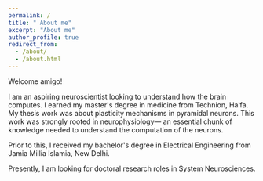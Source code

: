 ```yaml
---
permalink: /
title: " About me"
excerpt: "About me"
author_profile: true
redirect_from: 
  - /about/
  - /about.html
---
```


Welcome amigo!

I am an aspiring neuroscientist looking to understand how the brain 
computes. I earned my master's degree in medicine from Technion, Haifa.
My thesis work was about plasticity mechanisms in pyramidal neurons. This work was strongly rooted in
neurophysiology— an essential chunk of knowledge needed to understand
the computation of the neurons.

Prior to this, I received my bachelor's degree in Electrical Engineering
from Jamia Millia Islamia, New Delhi.

Presently, I am looking for doctoral research roles in System Neurosciences.


